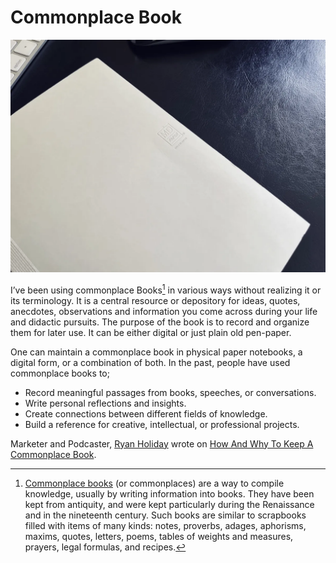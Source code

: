 # Commonplace Book

<img class="large" src="/static/2024/notebook-midori.webp" alt="Midori Notebook">

I’ve been using commonplace Books[^CommonplaceBooks] in various ways without realizing it or its terminology. It is a central resource or depository for ideas, quotes, anecdotes, observations and information you come across during your life and didactic pursuits. The purpose of the book is to record and organize them for later use. It can be either digital or just plain old pen-paper.

One can maintain a commonplace book in physical paper notebooks, a digital form, or a combination of both. In the past, people have used commonplace books to;

- Record meaningful passages from books, speeches, or conversations.
- Write personal reflections and insights.
- Create connections between different fields of knowledge.
- Build a reference for creative, intellectual, or professional projects.

Marketer and Podcaster, [Ryan Holiday](https://en.wikipedia.org/wiki/Ryan_Holiday) wrote on [How And Why To Keep A Commonplace Book](https://ryanholiday.net/how-and-why-to-keep-a-commonplace-book/).

[^CommonplaceBooks]: [Commonplace books](https://en.wikipedia.org/wiki/Commonplace_book) (or commonplaces) are a way to compile knowledge, usually by writing information into books. They have been kept from antiquity, and were kept particularly during the Renaissance and in the nineteenth century. Such books are similar to scrapbooks filled with items of many kinds: notes, proverbs, adages, aphorisms, maxims, quotes, letters, poems, tables of weights and measures, prayers, legal formulas, and recipes.